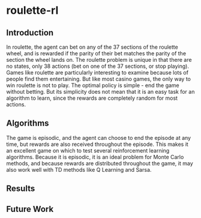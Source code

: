 # roulette-rl

## Introduction

In roulette, the agent can bet on any of the 37 sections of the roulette wheel, and is rewarded if the parity of their bet matches the parity of the section the wheel lands on. The roulette problem is unique in that there are no states, only 38 actions (bet on one of the 37 sections, or stop playing). Games like roulette are particularly interesting to examine because lots of people find them entertaining. But like most casino games, the only way to win roulette is not to play. The optimal policy is simple - end the game without betting. But its simplicity does not mean that it is an easy task for an algorithm to learn, since the rewards are completely random for most actions.

## Algorithms 
The game is episodic, and the agent can choose to end the episode at any time, but rewards are also received throughout the episode. This makes it an excellent game on which to test several reinforcement learning algorithms. Because it is episodic, it is an ideal problem for Monte Carlo methods, and because rewards are distributed throughout the game, it may also work well with TD methods like Q Learning and Sarsa.

## Results

## Future Work